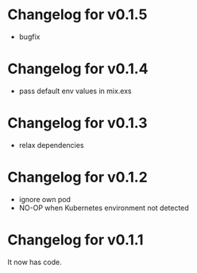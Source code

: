 # Changelog for v0.1.5
- bugfix

# Changelog for v0.1.4
- pass default env values in mix.exs

# Changelog for v0.1.3
- relax dependencies

# Changelog for v0.1.2

- ignore own pod
- NO-OP when Kubernetes environment not detected

# Changelog for v0.1.1

It now has code.
